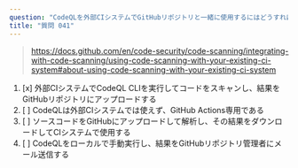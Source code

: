```yaml
---
question: "CodeQLを外部CIシステムでGitHubリポジトリと一緒に使用するにはどうすればよいですか？"
title: "質問 041"
---
```


> https://docs.github.com/en/code-security/code-scanning/integrating-with-code-scanning/using-code-scanning-with-your-existing-ci-system#about-using-code-scanning-with-your-existing-ci-system
1. [x] 外部CIシステムでCodeQL CLIを実行してコードをスキャンし、結果をGitHubリポジトリにアップロードする
1. [ ] CodeQLは外部CIシステムでは使えず、GitHub Actions専用である
1. [ ] ソースコードをGitHubにアップロードして解析し、その結果をダウンロードしてCIシステムで使用する
1. [ ] CodeQLをローカルで手動実行し、結果をGitHubリポジトリ管理者にメール送信する
